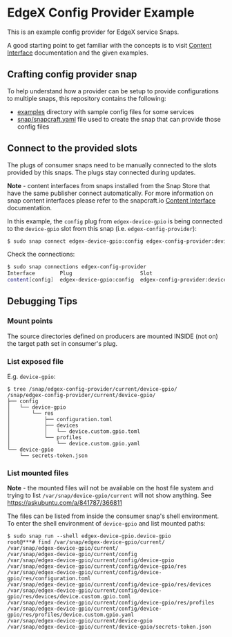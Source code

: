 # EdgeX Config Provider Example
This is an example config provider for EdgeX service Snaps.

A good starting point to get familiar with the concepts is to visit [Content Interface](https://snapcraft.io/docs/content-interface) documentation and the given examples.


## Crafting config provider snap
To help understand how a provider can be setup to provide configurations to multiple snaps, this repository contains the following:
* [examples](examples) directory with sample config files for some services
* [snap/snapcraft.yaml](snap/snapcraft.yaml) file used to create the snap that can provide those config files

## Connect to the provided slots
The plugs of consumer snaps need to be manually connected to the slots provided by this snaps.
The plugs stay connected during updates. 

**Note** - content interfaces from snaps installed from the Snap Store that have the same publisher connect automatically. For more information on snap content interfaces please refer to the snapcraft.io [Content Interface](https://snapcraft.io/docs/content-interface) documentation.

In this example, the `config` plug from `edgex-device-gpio` is being connected to
the `device-gpio` slot from this snap (i.e. `edgex-config-provider`):
```bash
$ sudo snap connect edgex-device-gpio:config edgex-config-provider:device-gpio
```

Check the connections:
```bash
$ sudo snap connections edgex-config-provider 
Interface        Plug                      Slot                               Notes
content[config]  edgex-device-gpio:config  edgex-config-provider:device-gpio  manual
```

## Debugging Tips
### Mount points
The source directories defined on producers are mounted INSIDE (not on) the target path set in consumer's plug.

### List exposed file
E.g. `device-gpio`:
```
$ tree /snap/edgex-config-provider/current/device-gpio/
/snap/edgex-config-provider/current/device-gpio/
├── config
│   └── device-gpio
│       └── res
│           ├── configuration.toml
│           ├── devices
│           │   └── device.custom.gpio.toml
│           └── profiles
│               └── device.custom.gpio.yaml
└── device-gpio
    └── secrets-token.json
```

### List mounted files
**Note** - the mounted files will not be available on the host file system and trying to list `/var/snap/device-gpio/current` will not show anything. See https://askubuntu.com/a/841787/366811

The files can be listed from inside the consumer snap's shell environment. 
To enter the shell environment of `device-gpio` and list mounted paths: 
```
$ sudo snap run --shell edgex-device-gpio.device-gpio
root@***# find /var/snap/edgex-device-gpio/current/ 
/var/snap/edgex-device-gpio/current/
/var/snap/edgex-device-gpio/current/config
/var/snap/edgex-device-gpio/current/config/device-gpio
/var/snap/edgex-device-gpio/current/config/device-gpio/res
/var/snap/edgex-device-gpio/current/config/device-gpio/res/configuration.toml
/var/snap/edgex-device-gpio/current/config/device-gpio/res/devices
/var/snap/edgex-device-gpio/current/config/device-gpio/res/devices/device.custom.gpio.toml
/var/snap/edgex-device-gpio/current/config/device-gpio/res/profiles
/var/snap/edgex-device-gpio/current/config/device-gpio/res/profiles/device.custom.gpio.yaml
/var/snap/edgex-device-gpio/current/device-gpio
/var/snap/edgex-device-gpio/current/device-gpio/secrets-token.json
``` 